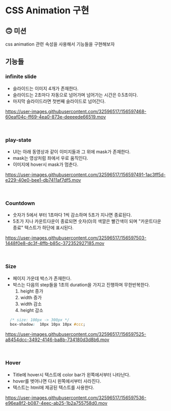 # CSS Animation 구현
## 🙃 미션
css animation 관련 속성을 사용해서 기능들을 구현해보자

## 기능들

### infinite slide
- 슬라이드는 이미지 4개가 존재한다.
- 슬라이드는 2초마다 자동으로 넘어가며 넘어가는 시간은 0.5초이다.
- 마지막 슬라이드라면 첫번째 슬라이드로 넘어간다.

https://user-images.githubusercontent.com/32596517/156597468-60eaf04c-ff69-4ea0-873e-deeeede66519.mov

<br/>

### play-state
- UI는 아래 동영상과 같이 이미지들과 그 위에 mask가 존재한다.
- mask는 영상처럼 좌에서 우로 움직인다.
- 이미지에 hover시 mask가 멈춘다.

https://user-images.githubusercontent.com/32596517/156597491-1ac3ff5d-e229-40e0-bee1-db7411af7df5.mov

<br/>

### Countdown
- 숫자가 5에서 부터 1초마다 1씩 감소하며 5초가 지나면 종료된다.
- 5초가 지나 카운트다운이 종료되면 숫자(0)의 색깔은 빨간색이 되며 "카운트다운 종료" 텍스트가 하단에 표시된다.

https://user-images.githubusercontent.com/32596517/156597503-1448f0e8-dc3f-4ffb-b85c-372352927185.mov

<br/>

### Size
- 페이지 가운데 박스가 존재한다.
- 박스는 다음의 step들을 1초의 duration을 가지고 진행하며 무한반복한다.
  1. height 증가
  2. width 증가
  3. width 감소
  4. height 감소
```css
  /* size: 100px -> 300px */
  box-shadow:  10px 10px 10px #ccc;
```

https://user-images.githubusercontent.com/32596517/156597525-a8454dcc-3492-4146-ba8b-734180d3d8b6.mov

<br/>

### Hover
- Title에 hover시 텍스트에 color bar가 왼쪽에서부터 나타난다.
- hover를 벗어나면 다시 왼쪽에서부터 사라진다.
- 텍스트는 html에 제공된 텍스트를 사용한다.

https://user-images.githubusercontent.com/32596517/156597536-e96ea8f2-b087-4eec-ab25-1b2a755758d0.mov